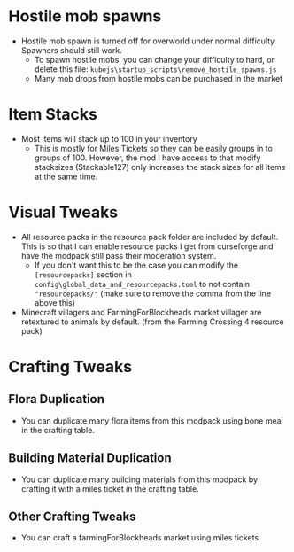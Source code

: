 # Hostile mob spawns
- Hostile mob spawn is turned off for overworld under normal difficulty.  Spawners should still work.
  - To spawn hostile mobs, you can change your difficulty to hard, or delete this file: `kubejs\startup_scripts\remove_hostile_spawns.js`
  - Many mob drops from hostile mobs can be purchased in the market
# Item Stacks
- Most items will stack up to 100 in your inventory
  - This is mostly for Miles Tickets so they can be easily groups in to groups of 100.  However, the mod I have access to that modify stacksizes (Stackable127) only increases the stack sizes for all items at the same time.

# Visual Tweaks
- All resource packs in the resource pack folder are included by default. This is so that I can enable resource packs I get from curseforge and have the modpack still pass their moderation system.
  - If you don't want this to be the case you can modify the `[resourcepacks]` section in `config\global_data_and_resourcepacks.toml` to not contain `"resourcepacks/"` (make sure to remove the comma from the line above this)
- Minecraft villagers and FarmingForBlockheads market villager are retextured to animals by default. (from the Farming Crossing 4 resource pack)

# Crafting Tweaks
## Flora Duplication
- You can duplicate many flora items from this modpack using bone meal in the crafting table.
## Building Material Duplication
- You can duplicate many building materials from this modpack by crafting it with a miles ticket in the crafting table.
## Other Crafting Tweaks
- You can craft a farmingForBlockheads market using miles tickets